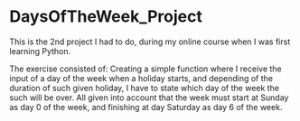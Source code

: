 # DaysOfTheWeek_Project
This is the 2nd project I had to do, during my online course when I was first learning Python.

The exercise consisted of:
Creating a simple function where I receive the input of a day of the week when a holiday starts, and depending of the duration of such given holiday, I have to state which day of the week the such will be over.
All given into account that the week must start at Sunday as day 0 of the week, and finishing at day Saturday as day 6 of the week.
